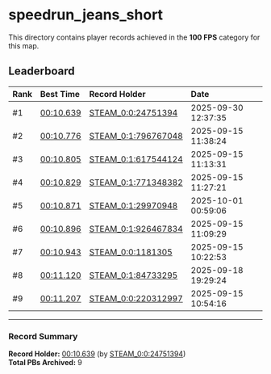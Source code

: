 # speedrun_jeans_short

This directory contains player records achieved in the **100 FPS** category for this map.

## Leaderboard

| Rank | Best Time | Record Holder | Date                |
| :--- | :-------- | :------------ | :------------------ |
| #1   | [00:10.639](./00010639_STEAM_0_0_24751394_20250930-123735.zip) | [STEAM_0:0:24751394](https://speedrun16.com/profile/STEAM_0:0:24751394)   | 2025-09-30 12:37:35 |
| #2   | [00:10.776](./00010776_STEAM_0_1_796767048_20250915-113824.zip) | [STEAM_0:1:796767048](https://speedrun16.com/profile/STEAM_0:1:796767048)   | 2025-09-15 11:38:24 |
| #3   | [00:10.805](./00010805_STEAM_0_1_617544124_20250915-111331.zip) | [STEAM_0:1:617544124](https://speedrun16.com/profile/STEAM_0:1:617544124)   | 2025-09-15 11:13:31 |
| #4   | [00:10.829](./00010829_STEAM_0_1_771348382_20250915-112721.zip) | [STEAM_0:1:771348382](https://speedrun16.com/profile/STEAM_0:1:771348382)   | 2025-09-15 11:27:21 |
| #5   | [00:10.871](./00010871_STEAM_0_1_29970948_20251001-005906.zip) | [STEAM_0:1:29970948](https://speedrun16.com/profile/STEAM_0:1:29970948)   | 2025-10-01 00:59:06 |
| #6   | [00:10.896](./00010896_STEAM_0_1_926467834_20250915-110929.zip) | [STEAM_0:1:926467834](https://speedrun16.com/profile/STEAM_0:1:926467834)   | 2025-09-15 11:09:29 |
| #7   | [00:10.943](./00010943_STEAM_0_0_1181305_20250915-102253.zip) | [STEAM_0:0:1181305](https://speedrun16.com/profile/STEAM_0:0:1181305)   | 2025-09-15 10:22:53 |
| #8   | [00:11.120](./00011120_STEAM_0_1_84733295_20250918-192924.zip) | [STEAM_0:1:84733295](https://speedrun16.com/profile/STEAM_0:1:84733295)   | 2025-09-18 19:29:24 |
| #9   | [00:11.207](./00011207_STEAM_0_0_220312997_20250915-105416.zip) | [STEAM_0:0:220312997](https://speedrun16.com/profile/STEAM_0:0:220312997)   | 2025-09-15 10:54:16 |

---

### Record Summary
**Record Holder:** [00:10.639](./00010639_STEAM_0_0_24751394_20250930-123735.zip) (by [STEAM_0:0:24751394](https://speedrun16.com/profile/STEAM_0:0:24751394))  
**Total PBs Archived:** 9